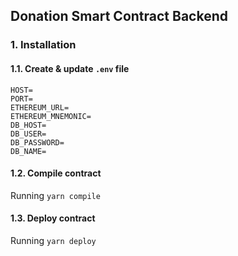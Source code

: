 ## Donation Smart Contract Backend

### 1. Installation

#### 1.1. Create & update ```.env``` file
```
HOST=
PORT=
ETHEREUM_URL=
ETHEREUM_MNEMONIC=
DB_HOST=
DB_USER=
DB_PASSWORD=
DB_NAME=
```

#### 1.2. Compile contract

Running ```yarn compile```

#### 1.3. Deploy contract

Running ```yarn deploy```